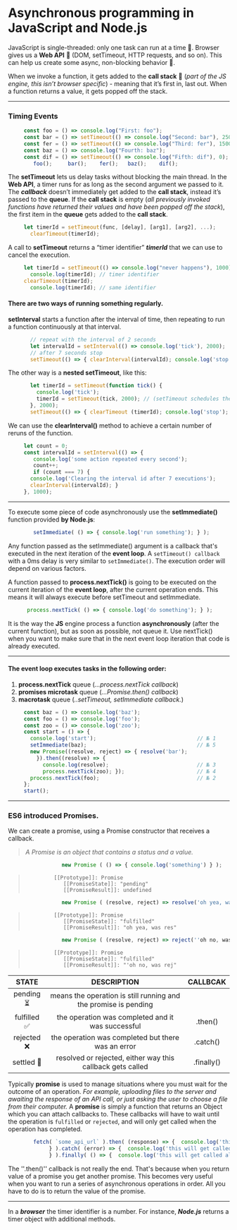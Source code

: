 # Asynchronous programming in JavaScript and Node.js
JavaScript is single-threaded: only one task can run at a time :turkey:. 
Browser gives us a **Web API** :lollipop: (DOM, setTimeout, HTTP requests, and so on). This can help us create some async, non-blocking behavior :eagle:. 

When we invoke a function, it gets added to the **call stack** :waffle: (_part of the JS engine, this isn’t browser specific_) - meaning that it’s first in, last out. When a function returns a value, it gets popped off the stack.<br>
___

### Timing Events
```javascript
     const foo = () => console.log("First: foo");                                 // № 1
     const bar = () => setTimeout(() => console.log("Second: bar"), 2500);        // № 5
     const fer = () => setTimeout(() => console.log("Third: fer"), 1500);         // № 4
     const baz = () => console.log("Fourth: baz");                                // № 2
     const dif = () => setTimeout(() => console.log("Fifth: dif"), 0);            // № 3
	    foo();     bar();    fer();   baz();    dif();      
```

The **setTimeout** lets us delay tasks without blocking the main thread. In the **Web API**, a timer runs for as long as the second argument we passed to it.
The ***callback*** doesn’t immediately get added to the **call stack**, instead it’s passed to the **queue**.
 If the **call stack** is empty (_all previously invoked functions have returned their values and have been popped off the stack_), the first item in the **queue** gets added to the **call stack**.<br>
```javascript
     let timerId = setTimeout(func, [delay], [arg1], [arg2], ...);
       clearTimeout(timerId);
```

A call to **setTimeout** returns a “timer identifier” ***timerId*** that we can use to cancel the execution.<br>
```javascript
     let timerId = setTimeout(() => console.log("never happens"), 1000);
       console.log(timerId); // timer identifier
     clearTimeout(timerId);
       console.log(timerId); // same identifier
```

#### There are two ways of running something regularly.<br>

**setInterval** starts a function after the interval of time, then repeating to run a function continuously at that interval.<br>
```javascript      
       // repeat with the interval of 2 seconds
       let intervalId = setInterval(() => console.log('tick'), 2000);
       // after 7 seconds stop
       setTimeout(() => { clearInterval(intervalId); console.log('stop'); }, 7000);
```

The other way is a **nested setTimeout**, like this:<br>
```javascript 
       let timerId = setTimeout(function tick() {
         console.log('tick');
         timerId = setTimeout(tick, 2000); // (setTimeout schedules the next call right at the end of the current one )
       }, 2000);
       setTimeout(() => { clearTimeout (timerId); console.log('stop'); }, 7000);
```

We can use the **clearInterval()** method to achieve a certain number of reruns of the function.<br>
```javascript 
     let count = 0;
     const intervalId = setInterval(() => {
        console.log('some action repeated every second');
        count++;
        if (count === 7) {
	   console.log('Clearing the interval id after 7 executions');
	   clearInterval(intervalId); }
     }, 1000);
```

---
To execute some piece of code asynchronously use the **setImmediate()** function provided **by Node.js**:<br>
```javascript 
        setImmediate( () => { console.log('run something'); } );
```

Any function passed as the setImmediate() argument is a callback that's executed in the next iteration of the **event loop**.
A ``setTimeout() callback`` with a 0ms delay is very similar to ``setImmediate()``. The execution order will depend on various factors.<br>

A function passed to **process.nextTick()** is going to be executed on the current iteration of the **event loop**, after the current operation ends. This means it will always execute before setTimeout and setImmediate.<br>
```javascript 
      process.nextTick( () => { console.log('do something'); } );
```

It is the way the **JS** engine process a function **asynchronously** (after the current function), but as soon as possible, not queue it.
Use nextTick() when you want to make sure that in the next event loop iteration that code is already executed.<br>

---
#### The event loop executes tasks in the following order:<br>
1. **process.nextTick** queue (_...process.nextTick callback_)
2. **promises microtask** queue (_...Promise.then() callback_)
3. **macrotask** queue (_..setTimeout, setImmediate callback._)

```javascript 
     const baz = () => console.log('baz');
     const foo = () => console.log('foo');
     const zoo = () => console.log('zoo');
     const start = () => {
       console.log('start');                                // № 1
       setImmediate(baz);                                   // № 5
       new Promise((resolve, reject) => { resolve('bar');
         }).then((resolve) => {
           console.log(resolve);                            // № 3
           process.nextTick(zoo); });                       // № 4
       process.nextTick(foo);                               // № 2
     };
     start();
```
---
### ES6 introduced Promises.

We can create a promise, using a Promise constructor that receives a callback.<br>
> *A Promise is an object that contains a status and a value.* 
```javascript
                 new Promise ( () => { console.log('something') } );
```
>              [[Prototype]]: Promise
>                 [[PromiseState]]: "pending"
>                 [[PromiseResult]]: undefined
   
```javascript 
                 new Promise ( (resolve, reject) => resolve('oh yea, was res') );
```
>              [[Prototype]]: Promise
>                 [[PromiseState]]: "fulfilled"
>                 [[PromiseResult]]: "oh yea, was res"

```javascript 
                 new Promise ( (resolve, reject) => reject(''oh no, was rej') );
```
>              [[Prototype]]: Promise
>                 [[PromiseState]]: "fulfilled"
>                 [[PromiseResult]]: "'oh no, was rej"

| STATE         | DESCRIPTION                                                     | CALLBCAK   |
|:------------:|:---------------------------------------------------------------:|:----------:|
| pending ⏳    | means the operation is still running and the promise is pending |            |
| fulfilled ✅ | the operation was completed and it was successful               | .then()    |
| rejected ❌  | the operation was completed but there was an error              | .catch()   |
| settled 🥳   | resolved or rejected, either way this callback gets called      | .finally() |

Typically **promise** is used to manage situations where you must wait for the outcome of an operation. *For example, uploading files to the server and awaiting the response of an API call, or just asking the user to choose a file from their computer.* A **promise** is simply a function that returns an Object which you can attach callbacks to. These callbacks will have to wait until the operation is `fulfilled` or `rejected`, and will only get called when the operation has completed.

```javascript 
        fetch( `some_api_url` ).then( (response) => {  console.log('this will get called when the promise fulfills'); 
		     } ).catch( (error) => {  console.log('this will get called when the promise is rejected');
		     } ).finally( () => {  console.log('this will get called all the time');  } );
```

The ''.then()'' callback is not really the end. That's because when you return value of a promise you get another promise. This becomes very useful when you want to run a series of asynchronous operations in order. All you have to do is to return the value of the promise.





___
In a ***browser*** the timer identifier is a number. For instance, ***Node.js*** returns a timer object with additional methods.

